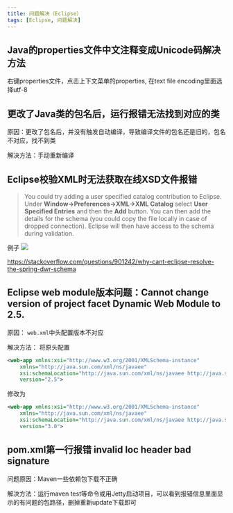 ```yaml
---
title: 问题解决（Eclipse）
tags: [Eclipse, 问题解决]
---
```


## Java的properties文件中文注释变成Unicode码解决方法

右键properties文件，点击上下文菜单的properties, 在text file encoding里面选择utf-8

## 更改了Java类的包名后，运行报错无法找到对应的类

原因：更改了包名后，并没有触发自动编译，导致编译文件的包名还是旧的，包名不对应，找不到类

解决方法：手动重新编译

## Eclipse校验XML时无法获取在线XSD文件报错

>You could try adding a user specified catalog contribution to Eclipse. Under **Window->Preferences->XML->XML Catalog** select **User Specified Entries** and then the **Add** button.
>You can then add the details for the schema (you could copy the file locally in case of dropped connection). Eclipse will then have access to the schema during validation.

例子
![](https://oliver-blog.oss-cn-shenzhen.aliyuncs.com/20240405074823.png)

https://stackoverflow.com/questions/901242/why-cant-eclipse-resolve-the-spring-dwr-schema

## Eclipse web module版本问题：Cannot change version of project facet Dynamic Web Module to 2.5.

原因：
`web.xml`中头配置版本不对应

解决方法：
将原头配置
```xml
<web-app xmlns:xsi="http://www.w3.org/2001/XMLSchema-instance"
    xmlns="http://java.sun.com/xml/ns/javaee"
    xsi:schemaLocation="http://java.sun.com/xml/ns/javaee http://java.sun.com/xml/ns/javaee/web-app_2_5.xsd"
    version="2.5">
```

修改为
```xml
<web-app xmlns:xsi="http://www.w3.org/2001/XMLSchema-instance"
    xmlns="http://java.sun.com/xml/ns/javaee"
    xsi:schemaLocation="http://java.sun.com/xml/ns/javaee http://java.sun.com/xml/ns/javaee/web-app_3_0.xsd"
    version="3.0">
```

## pom.xml第一行报错 invalid loc header bad signature

问题原因：Maven一些依赖包下载不正确

解决方法：运行maven test等命令或用Jetty启动项目，可以看到报错信息里面显示的有问题的包路径，删掉重新update下载即可